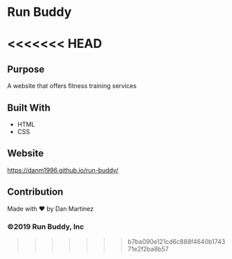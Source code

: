 # Run Buddy

<<<<<<< HEAD
=======
## Purpose
A website that offers fitness training services

## Built With
* HTML
* CSS

## Website
https://danm1996.github.io/run-buddy/

## Contribution
Made with ❤️ by Dan Martinez

### ©️2019 Run Buddy, Inc 
>>>>>>> b7ba090e121cd6c888f4640b174371e2f2ba8b57
